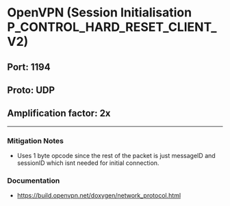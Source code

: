 # OpenVPN (Session Initialisation P_CONTROL_HARD_RESET_CLIENT_V2)

## Port: 1194

## Proto: UDP

## Amplification factor: 2x

---

### Mitigation Notes

- Uses 1 byte opcode since the rest of the packet is just messageID and sessionID which isnt needed for initial connection.

### Documentation

- https://build.openvpn.net/doxygen/network_protocol.html
